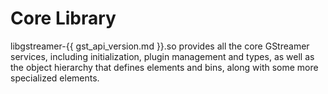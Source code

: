 # Core Library

libgstreamer-{{ gst_api_version.md }}.so provides all the core GStreamer
services, including initialization, plugin management and types, as well
as the object hierarchy that defines elements and bins, along with some
more specialized elements.
